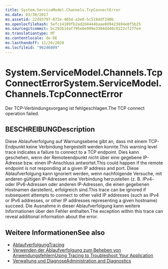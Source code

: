 ```yaml
---
title: System.ServiceModel.Channels.TcpConnectError
ms.date: 03/30/2017
ms.assetid: 22d93797-072e-405d-a3e0-5c519ddf290b
ms.openlocfilehash: 5efc14109fb2ad2d4444baae0d9423694e0f5b25
ms.sourcegitcommit: bc293b14af795e0e999e3304dd40c0222cf2ffe4
ms.translationtype: MT
ms.contentlocale: de-DE
ms.lasthandoff: 11/26/2020
ms.locfileid: "96246809"
---
```

# <a name="systemservicemodelchannelstcpconnecterror"></a><span data-ttu-id="36dca-102">System.ServiceModel.Channels.TcpConnectError</span><span class="sxs-lookup"><span data-stu-id="36dca-102">System.ServiceModel.Channels.TcpConnectError</span></span>

<span data-ttu-id="36dca-103">Der TCP-Verbindungsvorgang ist fehlgeschlagen.</span><span class="sxs-lookup"><span data-stu-id="36dca-103">The TCP connect operation failed.</span></span>  
  
## <a name="description"></a><span data-ttu-id="36dca-104">BESCHREIBUNG</span><span class="sxs-lookup"><span data-stu-id="36dca-104">Description</span></span>  

 <span data-ttu-id="36dca-105">Diese Ablaufverfolgung auf Warnungsebene gibt an, dass mit einem TCP-Endpunkt keine Verbindung hergestellt werden konnte.</span><span class="sxs-lookup"><span data-stu-id="36dca-105">This warning level trace indicates a failure to connect to a TCP endpoint.</span></span> <span data-ttu-id="36dca-106">Dies kann geschehen, wenn der Remoteendpunkt nicht über eine gegebene IP-Adresse bzw. einen IP-Anschluss antwortet.</span><span class="sxs-lookup"><span data-stu-id="36dca-106">This could happen if the remote endpoint is not responding at a given IP address and port.</span></span> <span data-ttu-id="36dca-107">Diese Ablaufverfolgung kann ignoriert werden, wenn nachfolgende Versuche, mit anderen gültigen IP-Adressen eine Verbindung herzustellen (z.&#160;B. IPv4- oder IPv6-Adressen oder anderen IP-Adressen, die einen gegebenen Hostnamen darstellen), erfolgreich sind.</span><span class="sxs-lookup"><span data-stu-id="36dca-107">This trace can be ignored if subsequent attempts to connect to other valid IP addresses (such as IPv4 or IPv6 addresses, or other IP addresses representing a given hostname) succeed.</span></span> <span data-ttu-id="36dca-108">Die Ausnahme in dieser Ablaufverfolgung kann weitere Informationen über den Fehler enthalten.</span><span class="sxs-lookup"><span data-stu-id="36dca-108">The exception within this trace can reveal additional information about the error.</span></span>  
  
## <a name="see-also"></a><span data-ttu-id="36dca-109">Weitere Informationen</span><span class="sxs-lookup"><span data-stu-id="36dca-109">See also</span></span>

- [<span data-ttu-id="36dca-110">Ablaufverfolgung</span><span class="sxs-lookup"><span data-stu-id="36dca-110">Tracing</span></span>](index.md)
- [<span data-ttu-id="36dca-111">Verwenden der Ablaufverfolgung zum Beheben von Anwendungsfehlern</span><span class="sxs-lookup"><span data-stu-id="36dca-111">Using Tracing to Troubleshoot Your Application</span></span>](using-tracing-to-troubleshoot-your-application.md)
- [<span data-ttu-id="36dca-112">Verwaltung und Diagnose</span><span class="sxs-lookup"><span data-stu-id="36dca-112">Administration and Diagnostics</span></span>](../index.md)
